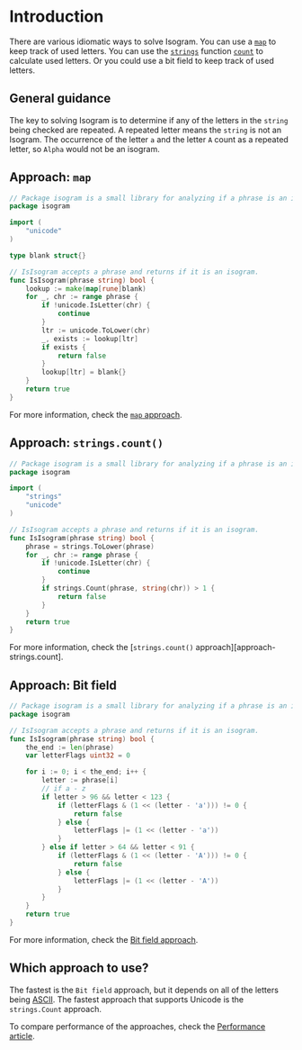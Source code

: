 # Introduction

There are various idiomatic ways to solve Isogram.
You can use a [`map`][map] to keep track of used letters.
You can use the [`strings`][strings] function [`count`][strings-count] to calculate used letters.
Or you could use a bit field to keep track of used letters.

## General guidance

The key to solving Isogram is to determine if any of the letters in the `string` being checked are repeated.
A repeated letter means the `string` is not an Isogram.
The occurrence of the letter `a` and the letter `A` count as a repeated letter, so `Alpha` would not be an isogram.

## Approach: `map`

```go
// Package isogram is a small library for analyzing if a phrase is an isogram.
package isogram

import (
	"unicode"
)

type blank struct{}

// IsIsogram accepts a phrase and returns if it is an isogram.
func IsIsogram(phrase string) bool {
	lookup := make(map[rune]blank)
	for _, chr := range phrase {
		if !unicode.IsLetter(chr) {
			continue
		}
		ltr := unicode.ToLower(chr)
		_, exists := lookup[ltr]
		if exists {
			return false
		}
		lookup[ltr] = blank{}
	}
	return true
}
```

For more information, check the [`map` approach][approach-map].

## Approach: `strings.count()`

```go
// Package isogram is a small library for analyzing if a phrase is an isogram.
package isogram

import (
	"strings"
	"unicode"
)

// IsIsogram accepts a phrase and returns if it is an isogram.
func IsIsogram(phrase string) bool {
	phrase = strings.ToLower(phrase)
	for _, chr := range phrase {
		if !unicode.IsLetter(chr) {
			continue
		}
		if strings.Count(phrase, string(chr)) > 1 {
			return false
		}
	}
	return true
}
```

For more information, check the [`strings.count()` approach][approach-strings.count].

## Approach: Bit field


```go
// Package isogram is a small library for analyzing if a phrase is an isogram.
package isogram

// IsIsogram accepts a phrase and returns if it is an isogram.
func IsIsogram(phrase string) bool {
	the_end := len(phrase)
	var letterFlags uint32 = 0

	for i := 0; i < the_end; i++ {
		letter := phrase[i]
		// if a - z
		if letter > 96 && letter < 123 {
			if (letterFlags & (1 << (letter - 'a'))) != 0 {
				return false
			} else {
				letterFlags |= (1 << (letter - 'a'))
			}
		} else if letter > 64 && letter < 91 {
			if (letterFlags & (1 << (letter - 'A'))) != 0 {
				return false
			} else {
				letterFlags |= (1 << (letter - 'A'))
			}
		}
	}
	return true
}
```

For more information, check the [Bit field approach][approach-bitfield].

## Which approach to use?

The fastest is the `Bit field` approach, but it depends on all of the letters being [ASCII][ascii].
The fastest approach that supports Unicode is the `strings.Count` approach.

To compare performance of the approaches, check the [Performance article][article-performance].

[map]: https://gobyexample.com/maps
[strings]: https://pkg.go.dev/strings
[strings-count]: https://pkg.go.dev/strings#Count
[approach-map]: https://exercism.org/tracks/go/exercises/isogram/approaches/map
[approach-strings-count]: https://exercism.org/tracks/go/exercises/isogram/approaches/strings-count
[approach-bitfield]: https://exercism.org/tracks/go/exercises/isogram/approaches/bitfield
[article-performance]: https://exercism.org/tracks/go/exercises/isogram/articles/performance
[ascii]: https://www.asciitable.com/
